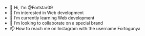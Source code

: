 - 👋 Hi, I’m @Fortstar09
- 👀 I’m interested in Web development
- 🌱 I’m currently learning Web development
- 💞️ I’m looking to collaborate on a special brand
- 📫 How to reach me on Instagram with the username Fortogunya

<!---
Fortstar09/Fortstar09 is a ✨ special ✨ repository because its `README.md` (this file) appears on your GitHub profile.
You can click the Preview link to take a look at your changes.
--->
